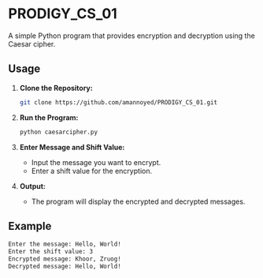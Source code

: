 # PRODIGY_CS_01

A simple Python program that provides encryption and decryption using the Caesar cipher. 

## Usage

1. **Clone the Repository:**
    ```bash
    git clone https://github.com/amannoyed/PRODIGY_CS_01.git
    ```

2. **Run the Program:**
    ```bash
    python caesarcipher.py
    ```

3. **Enter Message and Shift Value:**
    - Input the message you want to encrypt.
    - Enter a shift value for the encryption.

4. **Output:**
    - The program will display the encrypted and decrypted messages.

## Example

```bash
Enter the message: Hello, World!
Enter the shift value: 3
Encrypted message: Khoor, Zruog!
Decrypted message: Hello, World!
